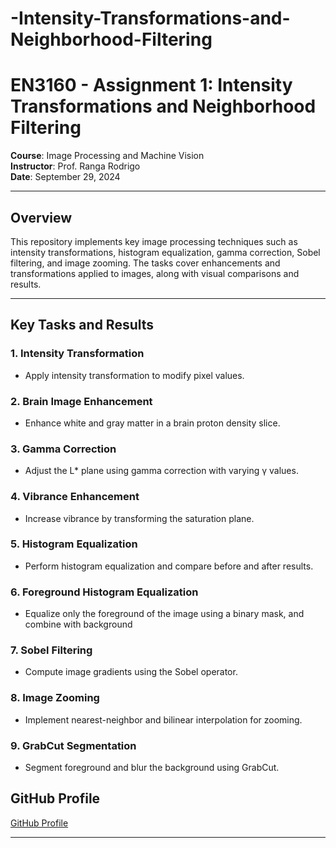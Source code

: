 # -Intensity-Transformations-and-Neighborhood-Filtering
# EN3160 - Assignment 1: Intensity Transformations and Neighborhood Filtering

**Course**: Image Processing and Machine Vision  
**Instructor**: Prof. Ranga Rodrigo  
**Date**: September 29, 2024

---

## Overview

This repository implements key image processing techniques such as intensity transformations, histogram equalization, gamma correction, Sobel filtering, and image zooming. The tasks cover enhancements and transformations applied to images, along with visual comparisons and results.

---

## Key Tasks and Results

### 1. Intensity Transformation
- Apply intensity transformation to modify pixel values.

### 2. Brain Image Enhancement
- Enhance white and gray matter in a brain proton density slice.

### 3. Gamma Correction
- Adjust the L* plane using gamma correction with varying γ values.

### 4. Vibrance Enhancement
- Increase vibrance by transforming the saturation plane.

### 5. Histogram Equalization
- Perform histogram equalization and compare before and after results.

### 6. Foreground Histogram Equalization
- Equalize only the foreground of the image using a binary mask, and combine with background

### 7. Sobel Filtering
- Compute image gradients using the Sobel operator.

### 8. Image Zooming
- Implement nearest-neighbor and bilinear interpolation for zooming.

### 9. GrabCut Segmentation
- Segment foreground and blur the background using GrabCut.


## GitHub Profile

[GitHub Profile](https://github.com/YasiruAlahakoon)

---


